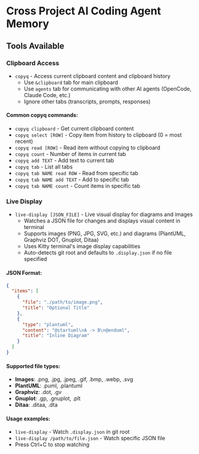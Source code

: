 # Cross Project AI Coding Agent Memory

## Tools Available

### Clipboard Access
- `copyq` - Access current clipboard content and clipboard history
  - Use `&clipboard` tab for main clipboard
  - Use `agents` tab for communicating with other AI agents (OpenCode, Claude Code, etc.)
  - Ignore other tabs (transcripts, prompts, responses)

#### Common copyq commands:
- `copyq clipboard` - Get current clipboard content
- `copyq select [ROW]` - Copy item from history to clipboard (0 = most recent)
- `copyq read [ROW]` - Read item without copying to clipboard
- `copyq count` - Number of items in current tab
- `copyq add TEXT` - Add text to current tab
- `copyq tab` - List all tabs
- `copyq tab NAME read ROW` - Read from specific tab
- `copyq tab NAME add TEXT` - Add to specific tab
- `copyq tab NAME count` - Count items in specific tab

### Live Display
- `live-display [JSON_FILE]` - Live visual display for diagrams and images
  - Watches a JSON file for changes and displays visual content in terminal
  - Supports images (PNG, JPG, SVG, etc.) and diagrams (PlantUML, Graphviz DOT, Gnuplot, Ditaa)
  - Uses Kitty terminal's image display capabilities
  - Auto-detects git root and defaults to `.display.json` if no file specified

#### JSON Format:
```json
{
  "items": [
    {
      "file": "./path/to/image.png",
      "title": "Optional Title"
    },
    {
      "type": "plantuml",
      "content": "@startuml\nA -> B\n@enduml",
      "title": "Inline Diagram"
    }
  ]
}
```

#### Supported file types:
- **Images**: .png, .jpg, .jpeg, .gif, .bmp, .webp, .svg
- **PlantUML**: .puml, .plantuml
- **Graphviz**: .dot, .gv  
- **Gnuplot**: .gp, .gnuplot, .plt
- **Ditaa**: .ditaa, .dta

#### Usage examples:
- `live-display` - Watch `.display.json` in git root
- `live-display /path/to/file.json` - Watch specific JSON file
- Press Ctrl+C to stop watching
